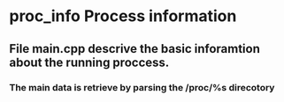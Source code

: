 # proc_info Process information 

  ## File main.cpp descrive the basic inforamtion about the running proccess.
  ### The main data is retrieve by parsing the  /proc/%s direcotory 
